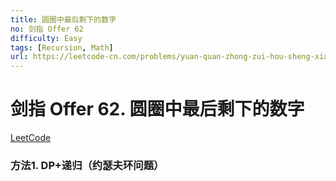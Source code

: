 ```yaml
---
title: 圆圈中最后剩下的数字
no: 剑指 Offer 62
difficulty: Easy
tags: [Recursion, Math]
url: https://leetcode-cn.com/problems/yuan-quan-zhong-zui-hou-sheng-xia-de-shu-zi-lcof/
---
```


# 剑指 Offer 62. 圆圈中最后剩下的数字

[LeetCode](https://leetcode-cn.com/problems/yuan-quan-zhong-zui-hou-sheng-xia-de-shu-zi-lcof/)

### 方法1. DP+递归（约瑟夫环问题）